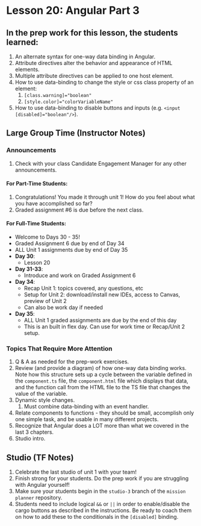 # Lesson 20: Angular Part 3

## In the prep work for this lesson, the students learned:

1. An alternate syntax for one-way data binding in Angular.
1. Attribute directives alter the behavior and appearance of HTML elements.
1. Multiple attribute directives can be applied to one host element.
1. How to use data-binding to change the style or css class property of an element:
    1. ``[class.warning]="boolean"``
    1. ``[style.color]="colorVariableName"``
1. How to use data-binding to disable buttons and inputs (e.g. ``<input [disabled]="boolean"/>``).

## Large Group Time (Instructor Notes)

### Announcements

1. Check with your class Candidate Engagement Manager for any other announcements.

#### **For Part-Time Students:**

1. Congratulations! You made it through unit 1! How do you feel about what you have accomplished so far?
1. Graded assignment #6 is due before the next class.


#### **For Full-Time Students:**
* Welcome to Days 30 - 35!
* Graded Assignment 6 due by end of Day 34
* ALL Unit 1 assignments due by end of Day 35
* **Day 30**: 
    * Lesson 20
* **Day 31-33**:
    * Introduce and work on Graded Assignment 6
* **Day 34**: 
    * Recap Unit 1: topics covered, any questions, etc
    * Setup for Unit 2: download/install new IDEs, access to Canvas, preview of Unit 2 
    * Can also be work day if needed
* **Day 35**: 
    * ALL Unit 1 graded assignments are due by the end of this day
    * This is an built in flex day.  Can use for work time or Recap/Unit 2 setup.

### Topics That Require More Attention

1. Q & A as needed for the prep-work exercises.
1. Review (and provide a diagram) of how one-way data binding works. Note how this structure sets up a cycle between the variable defined in the ``component.ts`` file, the ``component.html`` file which displays that data, and the function call from the HTML file to the TS file that changes the value of the variable.
1. Dynamic style changes.
    1. Must combine data-binding with an event handler.
1. Relate components to functions - they should be small, accomplish only one simple task, and be usable in many different projects.
1. Recognize that Angular does a LOT more than what we covered in the last 3 chapters.
1. Studio intro.

## Studio (TF Notes)

1. Celebrate the last studio of unit 1 with your team!
1. Finish strong for your students. Do the prep work if you are struggling with Angular yourself!
1. Make sure your students begin in the ``studio-3`` branch of the ``mission planner`` repository.
1. Students need to include logical ``&&`` or ``||`` in order to enable/disable the cargo buttons as described in the instructions. Be ready to coach them on how to add these to the conditionals in the ``[disabled]`` binding.
